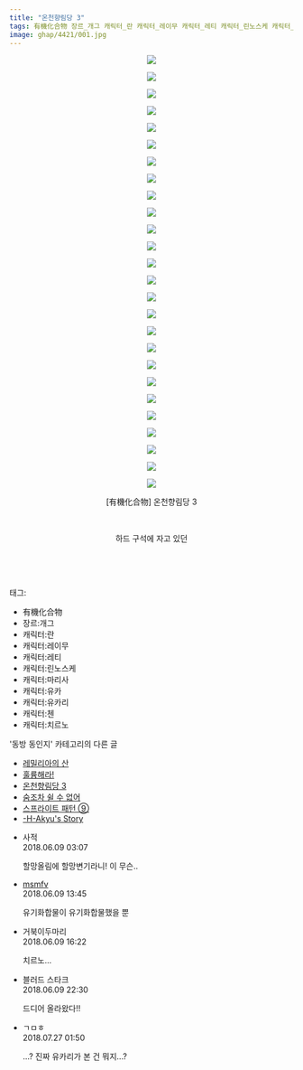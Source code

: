 ```yaml
---
title: "온천향림당 3"
tags: 有機化合物 장르_개그 캐릭터_란 캐릭터_레이무 캐릭터_레티 캐릭터_린노스케 캐릭터_마리사 캐릭터_유카 캐릭터_유카리 캐릭터_첸 캐릭터_치르노 동방_동인지
image: ghap/4421/001.jpg
---
```

<div class="article">
<p style="text-align: center; clear: none; float: none;"><img src="{{ site.nasurl }}/ghap/4421/001.jpg"/></p>
<p style="text-align: center; clear: none; float: none;"><img src="{{ site.nasurl }}/ghap/4421/002.jpg"/></p>
<p style="text-align: center; clear: none; float: none;"><img src="{{ site.nasurl }}/ghap/4421/003.jpg"/></p>
<p style="text-align: center; clear: none; float: none;"><img src="{{ site.nasurl }}/ghap/4421/004.jpg"/></p>
<p style="text-align: center; clear: none; float: none;"><img src="{{ site.nasurl }}/ghap/4421/005.jpg"/></p>
<p style="text-align: center; clear: none; float: none;"><img src="{{ site.nasurl }}/ghap/4421/006.jpg"/></p>
<p style="text-align: center; clear: none; float: none;"><img src="{{ site.nasurl }}/ghap/4421/007.jpg"/></p>
<p style="text-align: center; clear: none; float: none;"><img src="{{ site.nasurl }}/ghap/4421/008.jpg"/></p>
<p style="text-align: center; clear: none; float: none;"><img src="{{ site.nasurl }}/ghap/4421/009.jpg"/></p>
<p style="text-align: center; clear: none; float: none;"><img src="{{ site.nasurl }}/ghap/4421/010.jpg"/></p>
<p style="text-align: center; clear: none; float: none;"><img src="{{ site.nasurl }}/ghap/4421/011.jpg"/></p>
<p style="text-align: center; clear: none; float: none;"><img src="{{ site.nasurl }}/ghap/4421/012.jpg"/></p>
<p style="text-align: center; clear: none; float: none;"><img src="{{ site.nasurl }}/ghap/4421/013.jpg"/></p>
<p style="text-align: center; clear: none; float: none;"><img src="{{ site.nasurl }}/ghap/4421/014.jpg"/></p>
<p style="text-align: center; clear: none; float: none;"><img src="{{ site.nasurl }}/ghap/4421/015.jpg"/></p>
<p style="text-align: center; clear: none; float: none;"><img src="{{ site.nasurl }}/ghap/4421/016.jpg"/></p>
<p style="text-align: center; clear: none; float: none;"><img src="{{ site.nasurl }}/ghap/4421/017.jpg"/></p>
<p style="text-align: center; clear: none; float: none;"><img src="{{ site.nasurl }}/ghap/4421/018.jpg"/></p>
<p style="text-align: center; clear: none; float: none;"><img src="{{ site.nasurl }}/ghap/4421/019.jpg"/></p>
<p style="text-align: center; clear: none; float: none;"><img src="{{ site.nasurl }}/ghap/4421/020.jpg"/></p>
<p style="text-align: center; clear: none; float: none;"><img src="{{ site.nasurl }}/ghap/4421/021.jpg"/></p>
<p style="text-align: center; clear: none; float: none;"><img src="{{ site.nasurl }}/ghap/4421/022.jpg"/></p>
<p style="text-align: center; clear: none; float: none;"><img src="{{ site.nasurl }}/ghap/4421/023.jpg"/></p>
<p style="text-align: center; clear: none; float: none;"><img src="{{ site.nasurl }}/ghap/4421/024.jpg"/></p>
<p style="text-align: center; clear: none; float: none;"><img src="{{ site.nasurl }}/ghap/4421/025.jpg"/></p>
<p style="text-align: center; clear: none; float: none;"><img src="{{ site.nasurl }}/ghap/4421/026.jpg"/></p>
<p style="text-align: center; clear: none; float: none;">[有機化合物] 온천향림당 3</p>
<p style="text-align: center; clear: none; float: none;"><br/></p>
<p style="text-align: center; clear: none; float: none;">하드 구석에 자고 있던</p>
<p style="text-align: center; clear: none; float: none;"><br/></p>
<p><br/></p>
</div><div class="tagTrail">
<p>태그: </p>
<ul>
<li>有機化合物</li>
<li>장르:개그</li>
<li>캐릭터:란</li>
<li>캐릭터:레이무</li>
<li>캐릭터:레티</li>
<li>캐릭터:린노스케</li>
<li>캐릭터:마리사</li>
<li>캐릭터:유카</li>
<li>캐릭터:유카리</li>
<li>캐릭터:첸</li>
<li>캐릭터:치르노</li>
</ul>
</div><div class="another">
<p>'동방 동인지' 카테고리의 다른 글</p>
<ul>
<li><a href="/2018-06-09-ghap_4423">레밀리아의 산</a></li>
<li><a href="/2018-06-09-ghap_4422">훌륭해라!</a></li>
<li><a href="/2018-06-09-ghap_4421">온천향림당 3</a></li>
<li><a href="/2018-06-09-ghap_4420">숨조차 쉴 수 없어</a></li>
<li><a href="/2018-06-09-ghap_4419">스프라이트 패턴 ⑨</a></li>
<li><a href="/2018-06-09-ghap_4418">-H-Akyu's Story</a></li>
</ul>
</div><div class="cb_module cb_fluid">
<div class="cb_wrt cb_profile">
<div class="comment">
<ul>
<li class="cb_thumb_off" id="comment15268294">
<div class="cb_comment_area">
<div class="cb_info_area">
<div class="cb_section">
<span class="cb_nick_name">사적</span>
</div>
<div class="cb_section">
<span class="cb_date">2018.06.09 03:07 </span>
</div>
</div>
<div class="cb_dsc_comment">
<p class="cb_dsc">
											할망올림에 할망변기라니! 이 무슨..
										</p>
</div>
</div></li>
<li class="cb_thumb_off" id="comment15268439">
<div class="cb_comment_area">
<div class="cb_info_area">
<div class="cb_section">
<span class="cb_nick_name"> <a href="http://gb" onclick="return openLinkInNewWindow(this)">msmfv</a></span>
</div>
<div class="cb_section">
<span class="cb_date">2018.06.09 13:45 </span>
</div>
</div>
<div class="cb_dsc_comment">
<p class="cb_dsc">
											유기화합물이 유기화합물했을 뿐
										</p>
</div>
</div></li>
<li class="cb_thumb_off" id="comment15268470">
<div class="cb_comment_area">
<div class="cb_info_area">
<div class="cb_section">
<span class="cb_nick_name">거북이두마리</span>
</div>
<div class="cb_section">
<span class="cb_date">2018.06.09 16:22 </span>
</div>
</div>
<div class="cb_dsc_comment">
<p class="cb_dsc">
											치르노...
										</p>
</div>
</div></li>
<li class="cb_thumb_off" id="comment15268578">
<div class="cb_comment_area">
<div class="cb_info_area">
<div class="cb_section">
<span class="cb_nick_name">블러드 스타크</span>
</div>
<div class="cb_section">
<span class="cb_date">2018.06.09 22:30 </span>
</div>
</div>
<div class="cb_dsc_comment">
<p class="cb_dsc">
											드디어 올라왔다!!
										</p>
</div>
</div></li>
<li class="cb_thumb_off" id="comment15294499">
<div class="cb_comment_area">
<div class="cb_info_area">
<div class="cb_section">
<span class="cb_nick_name">ㄱㅁㅎ</span>
</div>
<div class="cb_section">
<span class="cb_date">2018.07.27 01:50 </span>
</div>
</div>
<div class="cb_dsc_comment">
<p class="cb_dsc">
											...? 진짜 유카리가 본 건 뭐지...?
										</p>
</div>
</div></li>
</ul>
</div>
</div><!-- commentList close -->
</div>